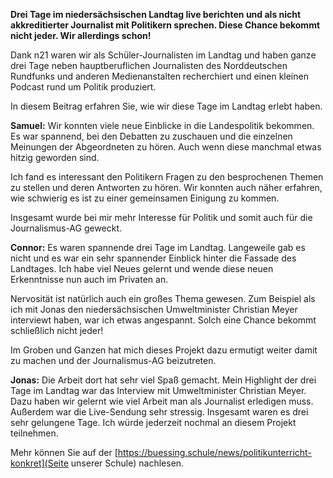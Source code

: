 **Drei Tage im niedersächsischen Landtag live berichten und als nicht akkreditierter Journalist mit Politikern sprechen. Diese Chance bekommt nicht jeder. Wir allerdings schon!**

Dank n21 waren wir als Schüler-Journalisten im Landtag und haben ganze drei Tage neben hauptberuflichen Journalisten des Norddeutschen Rundfunks und anderen Medienanstalten recherchiert und einen kleinen Podcast rund um Politik produziert.

In diesem Beitrag erfahren Sie, wie wir diese Tage im Landtag erlebt haben. 

**Samuel:** Wir konnten viele neue Einblicke in die Landespolitik bekommen. Es war spannend, bei den Debatten zu zuschauen und die einzelnen Meinungen der Abgeordneten zu hören. Auch wenn diese manchmal etwas hitzig geworden sind.

Ich fand es interessant den Politikern Fragen zu den besprochenen Themen zu stellen und deren Antworten zu hören. Wir konnten auch näher erfahren, wie schwierig es ist zu einer gemeinsamen Einigung zu kommen.

Insgesamt wurde bei mir mehr Interesse für Politik und somit auch für die Journalismus-AG geweckt.

**Connor:** Es waren spannende drei Tage im Landtag. Langeweile gab es nicht und es war ein sehr spannender Einblick hinter die Fassade des Landtages.
Ich habe viel Neues gelernt und wende diese neuen Erkenntnisse nun auch im Privaten an. 

Nervosität ist natürlich auch ein großes Thema gewesen. Zum Beispiel als ich mit Jonas den niedersächsischen Umweltminister Christian Meyer interviewt haben, war ich etwas angespannt. Solch eine Chance bekommt schließlich nicht jeder!

Im Groben und Ganzen hat mich dieses Projekt dazu ermutigt weiter damit zu machen und der Journalismus-AG beizutreten.

**Jonas:** Die Arbeit dort hat sehr viel Spaß gemacht. Mein Highlight der drei Tage im Landtag war das Interview mit Umweltminister Christian Meyer. Dazu haben wir gelernt wie viel Arbeit man als Journalist erledigen muss. Außerdem war die Live-Sendung sehr stressig. Insgesamt waren es drei sehr gelungene Tage. Ich würde jederzeit nochmal an diesem Projekt teilnehmen.

Mehr können Sie auf der [https://buessing.schule/news/politikunterricht-konkret](Seite unserer Schule) nachlesen.